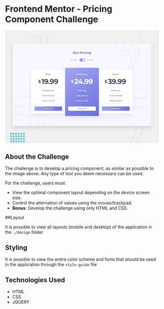 # Frontend Mentor - Pricing Component Challenge

![Layout](./design/desktop-preview.jpg)

## About the Challenge

The challenge is to develop a pricing component, as similar as possible to the image above.
Any type of tool you deem necessary can be used.

For the challenge, users must:
- View the optimal component layout depending on the device screen size.
- Control the alternation of values using the mouse/trackpad.
- **Bonus**: Develop the challenge using only HTML and CSS.


##Layout

It is possible to view all layouts (mobile and desktop) of the application in the `./design` folder


## Styling

It is possible to view the entire color scheme and fonts that should be used in the application through the `style-guide` file

## Technologies Used

- HTML
- CSS
- JQUERY